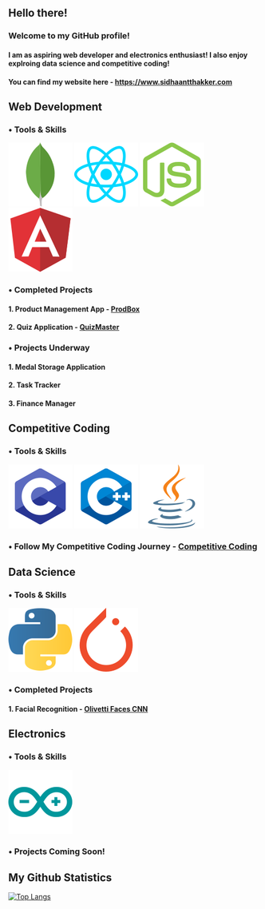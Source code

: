 ## Hello there!

### Welcome to my GitHub profile!
#### I am as aspiring web developer and electronics enthusiast! I also enjoy explroing data science and competitive coding!

#### You can find my website here - <a href="https://www.sidhaantthakker.com" target="_blank">https://www.sidhaantthakker.com</a>

## Web Development
### • Tools & Skills
![](/images/mongodb-icon.svg)
![](/images/reactjs-icon.svg)
![](/images/nodejs-icon.svg)
![](/images/angular-icon.svg)

### • Completed Projects
#### 1. Product Management App - <a href= "https://protected-dawn-04416.herokuapp.com">ProdBox</a>
#### 2. Quiz Application - <a href="https://sidhaantthakker.com/QuizProject/index.html">QuizMaster</a>

### • Projects Underway
#### 1. Medal Storage Application
#### 2. Task Tracker 
#### 3. Finance Manager

## Competitive Coding
### • Tools & Skills
![](/images/c-icon.svg)
![](/images/cpp-icon.svg)
![](/images/java-icon.svg)

### • Follow My Competitive Coding Journey - <a href="https://github.com/SidhaantThakker/CompetitiveProgramming">Competitive Coding</a>

## Data Science
### • Tools & Skills
![](/images/python-icon.svg)
![](/images/pytorch-icon.svg)

### • Completed Projects
#### 1. Facial Recognition - <a href="https://jovian.ai/f20201047/my-course-project/v/85">Olivetti Faces CNN</a>

## Electronics
### • Tools & Skills
![](/images/arduino-icon.svg)

### • Projects Coming Soon!


## My Github Statistics
[![Top Langs](https://github-readme-stats.vercel.app/api/top-langs/?username=SidhaantThakker&layout=compact&theme=radical&custom_title=Languages&card_width=800)](https://github.com/anuraghazra/github-readme-stats)


